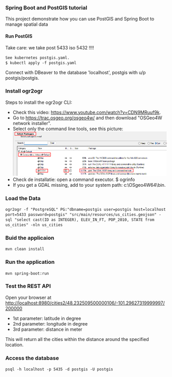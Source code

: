 ### Spring Boot and PostGIS tutorial

This project demonstrate how you can use PostGIS and Spring Boot to manage spatial data

#### Run PostGIS
Take care: we take post 5433 iso 5432 !!!!
```
See kubernetes postgis.yaml.
$ kubectl apply -f postgis.yaml
```
Connect with DBeaver to the database 'localhost', postgis with u/p postgis/postgis. 

### Install ogr2ogr
Steps to install the ogr2ogr CLI: 
- Check this video: https://www.youtube.com/watch?v=CDN9MRuuf9k.
- Go to https://trac.osgeo.org/osgeo4w/ and then download "OSGeo4W network installer".
- Select only the command line tools, see this picture:
  ![Select CLI](images/ogr-installation.png)
- Check de installatie: open a command executor. $ ogrinfo
- If you get a GDAL missing, add to your system path: c:\OSgeo4W64\bin. 

### Load the Data

```
ogr2ogr -f "PostgreSQL" PG:"dbname=postgis user=postgis host=localhost port=5433 password=postgis" "src/main/resources/us_cities.geojson" -sql "select cast(ID as INTEGER), ELEV_IN_FT, POP_2010, STATE from us_cities" -nln us_cities
```

### Buid the applicaion
```
mvn clean install
```

### Run the application
```
mvn spring-boot:run
```


### Test the REST API

Open your browser at <http://localhost:8980/cities2/48.232509500000106/-101.29627319999997/200000>


- 1st parameter: latitude in degree
- 2nd parameter: longitude in degree
- 3rd parameter: distance in meter


This will return all the cities within the distance around the specified location.


### Access the database

```
psql -h localhost -p 5435 -d postgis -U postgis
```

